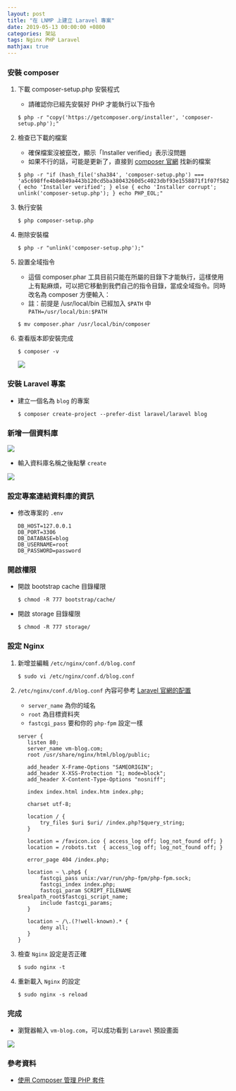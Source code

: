 ```yaml
---
layout: post
title: "在 LNMP 上建立 Laravel 專案"
date: 2019-05-13 00:00:00 +0800
categories: 架站
tags: Nginx PHP Laravel
mathjax: true
---
```


### 安裝 composer

1. 下載 composer-setup.php 安裝程式

   - 請確認你已經先安裝好 PHP 才能執行以下指令

   ```
   $ php -r "copy('https://getcomposer.org/installer', 'composer-setup.php');"
   ```

2. 檢查已下載的檔案

   - 確保檔案沒被竄改，顯示「Installer verified」表示沒問題
   - 如果不行的話，可能是更新了，直接到 [composer 官網](https://getcomposer.org/download/) 找新的檔案

   ```
   $ php -r "if (hash_file('sha384', 'composer-setup.php') === 'a5c698ffe4b8e849a443b120cd5ba38043260d5c4023dbf93e1558871f1f07f58274fc6f4c93bcfd858c6bd0775cd8d1') { echo 'Installer verified'; } else { echo 'Installer corrupt'; unlink('composer-setup.php'); } echo PHP_EOL;"
   ```

3. 執行安裝

   ```
   $ php composer-setup.php
   ```

4. 刪除安裝檔

   ```
   $ php -r "unlink('composer-setup.php');"
   ```

5. 設置全域指令

   - 這個 composer.phar 工具目前只能在所屬的目錄下才能執行，這樣使用上有點麻煩，可以把它移動到我們自己的指令目錄，當成全域指令。同時改名為 composer 方便輸入：
   - 註：前提是 /usr/local/bin 已經加入 `$PATH` 中
     `PATH=/usr/local/bin:$PATH`

   ```
   $ mv composer.phar /usr/local/bin/composer
   ```

6. 查看版本即安裝完成

   ```
   $ composer -v
   ```

   ![](https://i.imgur.com/ZrpQQQP.png)

### 安裝 Laravel 專案

- 建立一個名為 `blog` 的專案

  ```
  $ composer create-project --prefer-dist laravel/laravel blog
  ```

### 新增一個資料庫

![](https://i.imgur.com/hF8lcdb.png)

- 輸入資料庫名稱之後點擊 `create`

![](https://i.imgur.com/wEGJFPg.png)

### 設定專案連結資料庫的資訊

- 修改專案的 `.env`

  ```
  DB_HOST=127.0.0.1
  DB_PORT=3306
  DB_DATABASE=blog
  DB_USERNAME=root
  DB_PASSWORD=password
  ```

### 開啟權限

- 開啟 bootstrap cache 目錄權限

  ```
  $ chmod -R 777 bootstrap/cache/
  ```

- 開啟 storage 目錄權限

  ```
  $ chmod -R 777 storage/
  ```

### 設定 Nginx

1.  新增並編輯 `/etc/nginx/conf.d/blog.conf`

    ```
    $ sudo vi /etc/nginx/conf.d/blog.conf
    ```

2.  `/etc/nginx/conf.d/blog.conf` 內容可參考 [Laravel 官網的配置](https://laravel.com/docs/6.x/deployment#nginx)

    - `server_name` 為你的域名
    - `root` 為目標資料夾
    - `fastcgi_pass` 要和你的 `php-fpm` 設定一樣

    ```
    server {
       listen 80;
       server_name vm-blog.com;
       root /usr/share/nginx/html/blog/public;

       add_header X-Frame-Options "SAMEORIGIN";
       add_header X-XSS-Protection "1; mode=block";
       add_header X-Content-Type-Options "nosniff";

       index index.html index.htm index.php;

       charset utf-8;

       location / {
           try_files $uri $uri/ /index.php?$query_string;
       }

       location = /favicon.ico { access_log off; log_not_found off; }
       location = /robots.txt  { access_log off; log_not_found off; }

       error_page 404 /index.php;

       location ~ \.php$ {
           fastcgi_pass unix:/var/run/php-fpm/php-fpm.sock;
           fastcgi_index index.php;
           fastcgi_param SCRIPT_FILENAME $realpath_root$fastcgi_script_name;
           include fastcgi_params;
       }

       location ~ /\.(?!well-known).* {
           deny all;
       }
    }
    ```

3.  檢查 `Nginx` 設定是否正確

    ```
    $ sudo nginx -t
    ```

4.  重新載入 `Nginx` 的設定

    ```
    $ sudo nginx -s reload
    ```

### 完成

- 瀏覽器輸入 `vm-blog.com`，可以成功看到 `Laravel` 預設畫面

![](https://i.imgur.com/jU1qYT8.png)

### 參考資料

- [使用 Composer 管理 PHP 套件](http://blog.tonycube.com/2016/12/composer-php.html)
